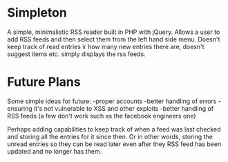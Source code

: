Simpleton
=========

A simple, minimalistic RSS reader built in PHP with jQuery.
Allows a user to add RSS feeds and then select them from the left hand side menu. Doesn't keep track of read entries ir how many new entries there are, 
doesn't suggest items etc. simply displays the rss feeds.

Future Plans
============

Some simple ideas for future:
-proper accounts
-better handling of errors
-ensuring it's not vulnerable to XSS and other exploits
-better handling of RSS feeds (a few don't work such as the facebook engineers one)

Perhaps adding capabilities to keep track of when a feed was last checked and storing all the entries for it since then.
Or in other words, storing the unread entries so they can be read later even after they RSS feed has been updated and no longer has them.
